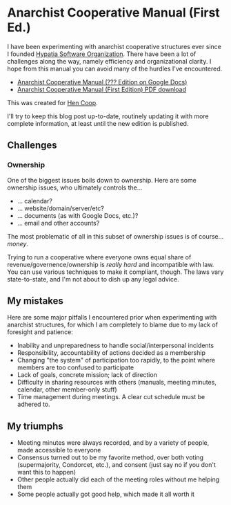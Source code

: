 # Anarchist Cooperative Manual (First Ed.)

I have been experimenting with anarchist cooperative structures ever since I founded
[Hypatia Software Organization](http://hypatiasoftware.org/). There have been a lot
of challenges along the way, namely efficiency and organizational clarity. I hope from
this manual you can avoid many of the hurdles I've encountered.

  * [Anarchist Cooperative Manual (??? Edition on Google Docs)](https://docs.google.com/document/d/1c4MC0se1ZEo7U-sVYCyS9JDbQLPJ9dJsIa-pMwZgSxY/edit?usp=sharing)
  * [Anarchist Cooperative Manual (First Edition) PDF download](anarchist-cooperative-manual-first-ed.pdf)

This was created for [Hen Coop](http://hencoop.org).

I'll try to keep this blog post up-to-date, routinely updating it with more complete
information, at least until the new edition is published.

## Challenges

### Ownership

One of the biggest issues boils down to ownership. Here are some ownership issues,
who ultimately controls the...

  * ... calendar?
  * ... website/domain/server/etc?
  * ... documents (as with Google Docs, etc.)?
  * ... email and other accounts?

The most problematic of all in this subset of ownership issues is of course... *money*.

Trying to run a cooperative where everyone owns equal share of revenue/governence/ownership is
_really hard_ and incompatible with law. You can use various techniques to make it compliant,
though. The laws vary state-to-state, and I'm not about to dish up any legal advice.

## My mistakes

Here are some major pitfalls I encountered prior when experimenting with anarchist structures,
for which I am completely to blame due to my lack of foresight and patience:

  * Inability and unpreparedness to handle social/interpersonal incidents
  * Responsibility, accountability of actions decided as a membership
  * Changing "the system" of participation too rapidly, to the point where members are too confused to participate
  * Lack of goals, concrete mission; lack of direction
  * Difficulty in sharing resources with others (manuals, meeting minutes, calendar, other member-only stuff)
  * Time management during meetings. A clear cut schedule must be adhered to.

## My triumphs

  * Meeting minutes were always recorded, and by a variety of people, made accessible to everyone
  * Consensus turned out to be my favorite method, over both voting (supermajority, Condorcet, etc.),
    and consent (just say no if you don't want this to happen)
  * Other people actually did each of the meeting roles without me helping them
  * Some people actually got good help, which made it all worth it
